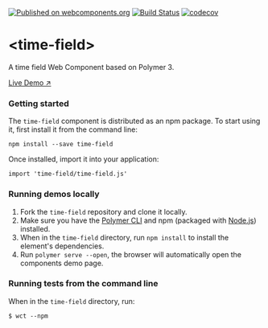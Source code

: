 [![Published on webcomponents.org](https://img.shields.io/badge/webcomponents.org-published-blue.svg)](https://www.webcomponents.org/element/time-field)
[![Build Status](https://travis-ci.org/gatanaso/time-field.svg?branch=master)](https://travis-ci.org/gatanaso/time-field)
[![codecov](https://codecov.io/gh/gatanaso/time-field/branch/master/graph/badge.svg)](https://codecov.io/gh/gatanaso/time-field)

# \<time-field\>

A time field Web Component based on Polymer 3.

[Live Demo ↗](https://time-field.firebaseapp.com/demo/)

### Getting started
The `time-field` component is distributed as an npm package.
To start using it, first install it from the command line:
```
npm install --save time-field
```
Once installed, import it into your application:
```
import 'time-field/time-field.js'
```

### Running demos locally

1. Fork the `time-field` repository and clone it locally.
1. Make sure you have the [Polymer CLI](https://www.npmjs.com/package/polymer-cli) and npm (packaged with [Node.js](https://nodejs.org)) installed.
1. When in the `time-field` directory, run `npm install` to install the element's dependencies.
1. Run `polymer serve --open`, the browser will automatically open the components demo page.

### Running tests from the command line

When in the `time-field` directory, run:

```
$ wct --npm
```

